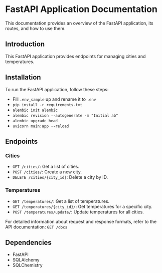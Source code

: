 # FastAPI Application Documentation

This documentation provides an overview of the FastAPI application, its routes, and how to use them.

## Introduction

This FastAPI application provides endpoints for managing cities and temperatures.

## Installation

To run the FastAPI application, follow these steps:
* Fill `.env_sample` up and rename it to `.env`
* `pip install -r requirements.txt`
* `alembic init alembic`
* `alembic revision --autogenerate -m "Initial ab"`
* `alembic upgrade head`
* `uvicorn main:app --reload`

## Endpoints

### Cities

- `GET /cities/`: Get a list of cities.
- `POST /cities/`: Create a new city.
- `DELETE /cities/{city_id}`: Delete a city by ID.

### Temperatures

- `GET /temperatures/`: Get a list of temperatures.
- `GET /temperatures/{city_id}/`: Get temperatures for a specific city.
- `POST /temperatures/update/`: Update temperatures for all cities.

For detailed information about request and response formats, refer to the API documentation:
`GET /docs`

## Dependencies

- FastAPI
- SQLAlchemy
- SQLChemistry

